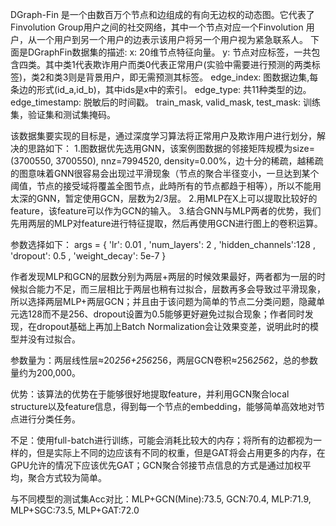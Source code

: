 DGraph-Fin 是一个由数百万个节点和边组成的有向无边权的动态图。它代表了Finvolution Group用户之间的社交网络，其中一个节点对应一个Finvolution 用户，从一个用户到另一个用户的边表示该用户将另一个用户视为紧急联系人。 下面是DGraphFin数据集的描述: 
x: 20维节点特征向量。
y: 节点对应标签，一共包含四类。其中类1代表欺诈用户而类0代表正常用户(实验中需要进行预测的两类标签)，类2和类3则是背景用户，即无需预测其标签。 
edge_index: 图数据边集,每条边的形式(id_a,id_b)，其中ids是x中的索引。
edge_type: 共11种类型的边。
edge_timestamp: 脱敏后的时间戳。
train_mask, valid_mask, test_mask: 训练集，验证集和测试集掩码。

该数据集要实现的目标是，通过深度学习算法将正常用户及欺诈用户进行划分，解决的思路如下： 
1.图数据优先选用GNN，该案例图数据的邻接矩阵规模为size=(3700550, 3700550), nnz=7994520, density=0.00%，边十分的稀疏，越稀疏的图意味着GNN很容易会出现过平滑现象（节点的聚合半径变小，一旦达到某个阈值，节点的接受域将覆盖全图节点，此時所有的节点都趋于相等），所以不能用太深的GNN，暂定使用GCN，层数为2/3层。 
2.用MLP在X上可以提取比较好的feature，该feature可以作为GCN的输入。 
3.结合GNN与MLP两者的优势，我们先用两层的MLP对feature进行特征提取，然后再使用GCN进行图上的卷积运算。

参数选择如下：
args = {
    'lr': 0.01
    , 'num_layers': 2
    , 'hidden_channels':128
    , 'dropout': 0.5
    , 'weight_decay': 5e-7
                  }
                  
作者发现MLP和GCN的层数分别为两层+两层的时候效果最好，两者都为一层的时候拟合能力不足，而三层相比于两层也稍有过拟合，层数再多会导致过平滑现象，所以选择两层MLP+两层GCN；并且由于该问题为简单的节点二分类问题，隐藏单元选128而不是256、dropout设置为0.5能够更好避免过拟合现象；作者同时发现，在dropout基础上再加上Batch Normalization会让效果变差，说明此时的模型并没有过拟合。

参数量为：两层线性层≈20*256+256*256，两层GCN卷积≈256*256*2，总的参数量约为200,000。

优势：该算法的优势在于能够很好地提取feature，并利用GCN聚合local structure以及feature信息，得到每一个节点的embedding，能够简单高效地对节点进行分类任务。

不足：使用full-batch进行训练，可能会消耗比较大的内存；将所有的边都视为一样的，但是实际上不同的边应该有不同的权重，但是GAT将会占用更多的内存，在GPU允许的情况下应该优先GAT；GCN聚合邻接节点信息的方式是通过加权平均，聚合方式较为简单。

与不同模型的测试集Acc对比：MLP+GCN(Mine):73.5, GCN:70.4, MLP:71.9, MLP+SGC:73.5, MLP+GAT:72.0


